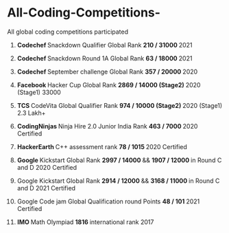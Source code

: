 # All-Coding-Competitions-
All global coding competitions participated

1.  <b> Codechef </b> Snackdown Qualifier Global Rank <b> 210 / 31000 </b> 2021

2.  <b> Codechef </b> Snackdown Round 1A Global Rank <b> 63 / 18000 </b> 2021

3. <b> Codechef </b> September challenge Global Rank <b> 357 / 20000 </b> 2020

3.  <b> Facebook </b> Hacker Cup Global Rank <b> 2869 / 14000 (Stage2) </b> 2020 (Stage1) 33000

4.  <b> TCS </b> CodeVita Global Qualifier Rank <b> 974 / 10000 (Stage2) </b> 2020 (Stage1) 2.3 Lakh+

5.  <b> CodingNinjas </b> Ninja Hire 2.0 Junior India Rank <b> 463 / 7000 </b> 2020 Certified

6.  <b> HackerEarth </b> C++ assessment rank <b> 78 / 1015 </b> 2020 Certified

7.  <b> Google </b> Kickstart Global Rank <b> 2997 / 14000 </b> && <b> 1907 / 12000 </b> in Round C and D 2020 Certified

8.  Google Kickstart Global Rank <b> 2914 / 12000 </b> && <b> 3168 / 11000 </b> in Round C and D 2021 Certified

9.  Google Code jam Global Qualification round Points <b> 48 / 101 </b> 2021 Certified

10. <b> IMO </b> Math Olympiad <b> 1816 </b> international rank 2017 
